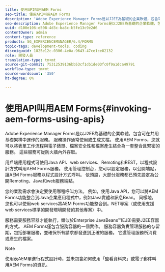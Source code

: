 ```yaml
---
title: 使用API叫用AEM Forms
seo-title: 使用API叫用AEM Forms
description: 'Adobe Experience Manager Forms是以J2EE為基礎的企業軟體，包含可在共用基礎架構中運作的服務。 瞭解如何使用用戶端應用程式，使用Java API、web services、Remoting和REST API，以程式設計方式叫用AEM Forms。 '
seo-description: Adobe Experience Manager Forms是以J2EE為基礎的企業軟體，包含可在共用基礎架構中運作的服務。 瞭解如何使用用戶端應用程式，使用Java API、web services、Remoting和REST API，以程式設計方式叫用AEM Forms。
uuid: d100e106-e508-4d3c-ba8c-b5fe13c9e2d6
contentOwner: admin
content-type: reference
products: SG_EXPERIENCEMANAGER/6.4/FORMS
topic-tags: development-tools, coding
discoiquuid: 1825e12c-0306-4e0a-9643-47ce1ce82132
role: 開發人員
translation-type: tm+mt
source-git-commit: 75312539136bb53cf1db1de03fc0f9a1dca49791
workflow-type: tm+mt
source-wordcount: '350'
ht-degree: 0%

---
```



# 使用API叫用AEM Forms{#invoking-aem-forms-using-apis}

Adobe Experience Manager Forms是以J2EE為基礎的企業軟體，包含可在共用基礎架構中運作的服務。 服務操作通常使用或生成文檔。 使用AEM Forms，您就可以將表單工作流程與電子錶單、檔案安全性和檔案產生結合為一套整合且緊密的服務。 這些服務可從防火牆內外存取。

用戶端應用程式可使用Java API、web services、Remoting和REST，以程式設計方式叫用AEM Forms服務。 使用管理控制台，您可以設定服務，以公開端點，讓AEM Forms服務以程式設計方式呼叫。 依預設，大部分服務都已預先設定為公開Remoting、Java和web服務端點。

您的業務需求會決定要使用哪種呼叫方法。 例如，使用Java API，您可以將AEM Forms功能整合到Java企業應用程式中，例如Java實體和訊息Bean。 同樣地，您也可以使用web services將AEM Forms功能整合到。NET專案（或使用支援web services標準的開發環境開發的其他專案）中。

服務需要服務容器才能執行，類似於Enterprise JavaBeans™(EJB)需要J2EE容器的方式。 AEM Forms僅包含服務容器的一個實作。 服務容器負責管理服務的存留期，包括部署服務，並確保所有請求都發送到正確的服務。 它還管理服務所消費或產生的檔案。

>[!NOTE]
>
>使用表AEM單進行程式設計時，並未包含如何使用「監看資料夾」或電子郵件叫用AEM Forms的資訊。

